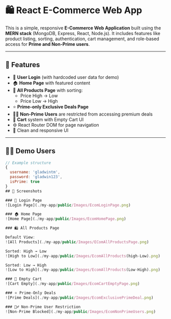 # 🛍️ React E-Commerce Web App

This is a simple, responsive **E-Commerce Web Application** built using the **MERN stack** (MongoDB, Express, React, Node.js). It includes features like product listing, sorting, authentication, cart management, and role-based access for **Prime and Non-Prime users**.

---

## 🚀 Features

- 🔐 **User Login** (with hardcoded user data for demo)
- 🏠 **Home Page** with featured content
- 🛒 **All Products Page** with sorting:
  - Price High → Low
  - Price Low → High
- ⭐ **Prime-only Exclusive Deals Page**
- 🙅‍♂️ **Non-Prime Users** are restricted from accessing premium deals
- 🧺 **Cart** system with Empty Cart UI
- ⚙️ React Router DOM for page navigation
- 🎨 Clean and responsive UI

---

## 👨‍💻 Demo Users

```js
// Example structure
{
  username: 'gladwintm',
  password: 'gladwin123',
  isPrime: true
}
## 📸 Screenshots

### 🔐 Login Page
![Login Page](./my-app/public/Images/EcomLoginPage.png)

### 🏠 Home Page
![Home Page](./my-app/public/Images/EcomHomePage.png)

### 🛍️ All Products Page

Default View:  
![All Products](./my-app/public/Images/EComAllProductsPage.png)

Sorted: High → Low  
![High to Low](./my-app/public/Images/EcomAllProducts(high-Low).png)

Sorted: Low → High  
![Low to High](./my-app/public/Images/EcomAllProducts(Low-High).png)

### 🛒 Empty Cart
![Cart Empty](./my-app/public/Images/EcomCartEmptyPage.png)

### ⭐ Prime-Only Deals
![Prime Deals](./my-app/public/Images/EcomExclusivePrimeDeal.png)

### 🙅‍♂️ Non-Prime User Restriction
![Non-Prime Blocked](./my-app/public/Images/EcomNonPrimeUsers.png)

